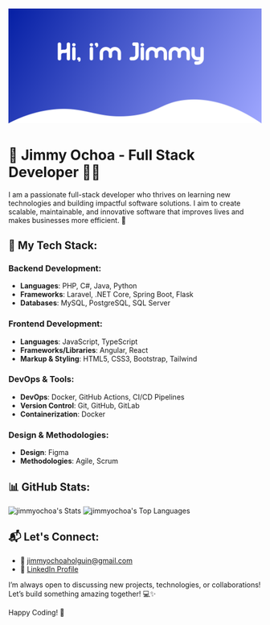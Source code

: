 # ![Header Image](https://github.com/jimmyochoa/jimmyochoa/blob/main/github-header.png)

# 🚀 Jimmy Ochoa - Full Stack Developer 👨‍💻

I am a passionate full-stack developer who thrives on learning new technologies and building impactful software solutions. I aim to create scalable, maintainable, and innovative software that improves lives and makes businesses more efficient. 🌱

## 🧰 My Tech Stack:
### Backend Development:
- **Languages**: PHP, C#, Java, Python
- **Frameworks**: Laravel, .NET Core, Spring Boot, Flask
- **Databases**: MySQL, PostgreSQL, SQL Server

### Frontend Development:
- **Languages**: JavaScript, TypeScript
- **Frameworks/Libraries**: Angular, React
- **Markup & Styling**: HTML5, CSS3, Bootstrap, Tailwind

### DevOps & Tools:
- **DevOps**: Docker, GitHub Actions, CI/CD Pipelines
- **Version Control**: Git, GitHub, GitLab
- **Containerization**: Docker

### Design & Methodologies:
- **Design**: Figma
- **Methodologies**: Agile, Scrum

## 📊 GitHub Stats:
![jimmyochoa's Stats](https://github-readme-stats.vercel.app/api?username=jimmyochoa&theme=default&show_icons=true&hide_border=true&count_private=true)
![jimmyochoa's Top Languages](https://github-readme-stats.vercel.app/api/top-langs/?username=jimmyochoa&theme=default&show_icons=true&hide_border=true&layout=compact)

## 📬 Let's Connect:
- 📧 [jimmyochoaholguin@gmail.com](mailto:jimmyochoaholguin@gmail.com)
- 🔗 [LinkedIn Profile](https://www.linkedin.com/in/jimmyochoaholguin/)

I’m always open to discussing new projects, technologies, or collaborations! Let’s build something amazing together! 💻✨

Happy Coding! 🎉

